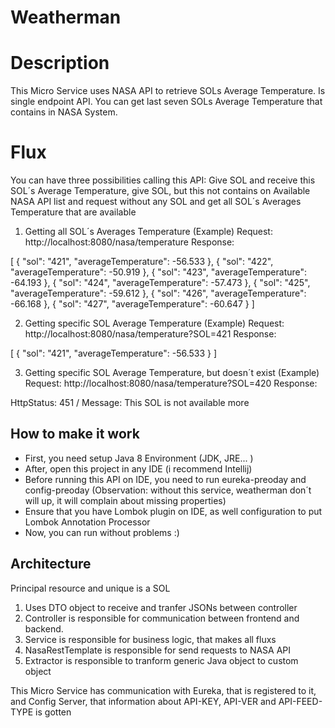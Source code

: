 # Weatherman

# Description

This Micro Service uses NASA API to retrieve SOLs Average Temperature. Is single endpoint API. You can get last seven SOLs Average Temperature that contains in NASA System.

# Flux

You can have three possibilities calling this API: Give SOL and receive this SOL´s Average Temperature, give SOL, but this not contains on Available NASA API list and request without any SOL and get all SOL´s Averages Temperature that are available

1. Getting all SOL´s Averages Temperature (Example)
Request: http://localhost:8080/nasa/temperature
Response: 

[
  {
    "sol": "421",
    "averageTemperature": -56.533
  },
  {
    "sol": "422",
    "averageTemperature": -50.919
  },
  {
    "sol": "423",
    "averageTemperature": -64.193
  },
  {
    "sol": "424",
    "averageTemperature": -57.473
  },
  {
    "sol": "425",
    "averageTemperature": -59.612
  },
  {
    "sol": "426",
    "averageTemperature": -66.168
  },
  {
    "sol": "427",
    "averageTemperature": -60.647
  }
]

2. Getting specific SOL Average Temperature (Example)
Request: http://localhost:8080/nasa/temperature?SOL=421
Response: 

[
  {
    "sol": "421",
    "averageTemperature": -56.533
  }
]

3. Getting specific SOL Average Temperature, but doesn´t exist (Example)
Request: http://localhost:8080/nasa/temperature?SOL=420
Response: 

HttpStatus: 451 / Message: This SOL is not available more

## How to make it work

* First, you need setup Java 8 Environment (JDK, JRE... )
* After, open this project in any IDE (i recommend Intellij)
* Before running this API on IDE, you need to run eureka-preoday and config-preoday (Observation: without this service, weatherman don´t will up, it will complain about missing properties)
* Ensure that you have Lombok plugin on IDE, as well configuration to put Lombok Annotation Processor
* Now, you can run without problems :)

## Architecture

Principal resource and unique is a SOL

1. Uses DTO object to receive and tranfer JSONs between controller
2. Controller is responsible for communication between frontend and backend.
3. Service is responsible for business logic, that makes all fluxs
4. NasaRestTemplate is responsible for send requests to NASA API
5. Extractor is responsible to tranform generic Java object to custom object

This Micro Service has communication with Eureka, that is registered to it, and Config Server, that information about API-KEY, API-VER and API-FEED-TYPE is gotten

